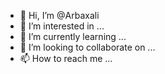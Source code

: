 - 👋 Hi, I’m @Arbaxali
- 👀 I’m interested in ...
- 🌱 I’m currently learning ...
- 💞️ I’m looking to collaborate on ...
- 📫 How to reach me ...

<!---
Arbaxali/Arbaxali is a ✨ special ✨ repository because its `README.md` (this file) appears on your GitHub profile.
You can click the Preview link to take a look at your changes.
--->
